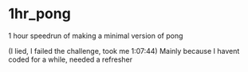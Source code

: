 # 1hr_pong
1 hour speedrun of making a minimal version of pong

(I lied, I failed the challenge, took me 1:07:44) 
Mainly because I havent coded for a while, needed a refresher 
